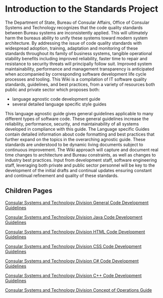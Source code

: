 # Introduction to the Standards Project
The Department of State, Bureau of Consular Affairs, Office of Consular Systems and Technology recognizes that the code quality standards between Bureau systems are inconsistently applied. This will ultimately harm the bureaus ability to unify these systems toward modern system architecture. By addressing the issue of code quality standards with widespread adoption, training, adaptation and monitoring of these standards throughout its family of business systems, tangible operational stability benefits including improved reliability, faster time to repair and resistance to security threats will principally follow suit. Improved system maintainability, performance and management transparency is anticipated when accompanied by corresponding software development life cycle processes and tooling. This Wiki is a compilation of IT software quality standards, guidelines, and best practices, from a variety of resources both public and private sector which proposes both:
 
* language agnostic code development guide
* several detailed language specific style guides

This language agnostic guide gives general guidelines applicable to many different types of software code. These general guidelines increase the reliability, performance, security, and maintainability of all systems developed in compliance with this guide. The Language specific Guides contain detailed information about code formatting and best practices that further expand on the topics in the overarching agnostic guide. These standards are understood to be dynamic living documents subject to continuous improvement. The Wiki approach will capture and document real time changes to architecture and Bureau constraints, as well as changes to industry best practices. Input from development staff, software engineering staff, leveraging both private and public sector personnel will be key to the development of the initial drafts and continual updates ensuring constant and continual refinement and quality of these standards.

## Children Pages


[Consular Systems and Technology Division General Code Development Guidelines](https://github.com/CA-CST-SII/Software-Standards/blob/master/General%20Code%20Agnostic%20Quality%20Standards.md)

[Consular Systems and Technology Division Java Code Development Guidelines](https://github.com/CA-CST-SII/Software-Standards/wiki/Genral-Java-Code-Standards)

[Consular Systems and Technology Division HTML Code Development Guidelines](https://github.com/CA-CST-SII/Software-Standards/wiki/HTML-Coding-Standards.)

[Consular Systems and Technology Division CSS Code Development Guidelines](https://github.com/CA-CST-SII/Software-Standards/wiki/CSS-Coding-Standards.)

[Consular Systems and Technology Division C# Code Development Guidelines](https://github.com/CA-CST-SII/Software-Standards/wiki/C%23-Coding-Standards)

[Consular Systems and Technology Division C++ Code Development Guidelines](https://github.com/CA-CST-SII/Software-Standards/wiki/C---Coding-Standards)

[Consular Systems and Technology Division Concept of Operations Guide](https://github.com/CA-CST-SII/Software-Standards/wiki/Concept-of-Operations)
